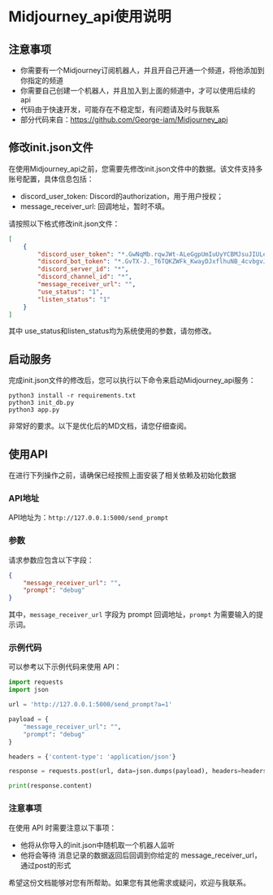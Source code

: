 # Midjourney_api使用说明

## 注意事项

- 你需要有一个Midjourney订阅机器人，并且开自己开通一个频道，将他添加到你指定的频道
- 你需要自己创建一个机器人，并且加入到上面的频道中，才可以使用后续的api
- 代码由于快速开发，可能存在不稳定型，有问题请及时与我联系
- 部分代码来自：https://github.com/George-iam/Midjourney_api
 

## 修改init.json文件

在使用Midjourney_api之前，您需要先修改init.json文件中的数据。该文件支持多账号配置，具体信息包括：

- discord_user_token: Discord的authorization，用于用户授权；
- message_receiver_url: 回调地址，暂时不填。

请按照以下格式修改init.json文件：

```json
[
    {
        "discord_user_token": "*.GwNqMb.rqwJWt-ALeGgpUmIuUyYCBMJsuJIULeC2BJXpI",
        "discord_bot_token": "*.GvTX-J._T6TQKZWFk_KwayDJxflhuNB_4cvbgvJKtQF9Q",
        "discord_server_id": "*",
        "discord_channel_id": "*",
        "message_receiver_url": "",
        "use_status": "1",
        "listen_status": "1"
    }
]
```
其中 use_status和listen_status均为系统使用的参数，请勿修改。

## 启动服务

完成init.json文件的修改后，您可以执行以下命令来启动Midjourney_api服务：

```
python3 install -r requirements.txt  
python3 init_db.py  
python3 app.py
```
非常好的要求。以下是优化后的MD文档，请您仔细查阅。

## 使用API

在进行下列操作之前，请确保已经按照上面安装了相关依赖及初始化数据

### API地址

API地址为：`http://127.0.0.1:5000/send_prompt`

### 参数

请求参数应包含以下字段：

```json
{
    "message_receiver_url": "",
    "prompt": "debug"
}
```

其中，`message_receiver_url` 字段为 prompt 回调地址，`prompt` 为需要输入的提示词。

### 示例代码

可以参考以下示例代码来使用 API：

```python
import requests
import json

url = 'http://127.0.0.1:5000/send_prompt?a=1'

payload = {
    "message_receiver_url": "",
    "prompt": "debug"
}

headers = {'content-type': 'application/json'}

response = requests.post(url, data=json.dumps(payload), headers=headers)

print(response.content)
```

### 注意事项

在使用 API 时需要注意以下事项：

- 他将从你导入的init.json中随机取一个机器人监听
- 他将会等待 消息记录的数据返回后回调到你给定的 message_receiver_url， 通过post的形式

希望这份文档能够对您有所帮助。如果您有其他需求或疑问，欢迎与我联系。

